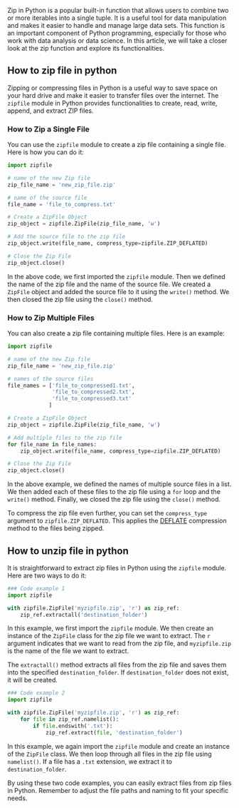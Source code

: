 Zip in Python is a popular built-in function that allows users to combine two or more iterables into a single tuple. It is a useful tool for data manipulation and makes it easier to handle and manage large data sets. This function is an important component of Python programming, especially for those who work with data analysis or data science. In this article, we will take a closer look at the zip function and explore its functionalities.  
  
## How to zip file in python  

Zipping or compressing files in Python is a useful way to save space on your hard drive and make it easier to transfer files over the internet. The `zipfile` module in Python provides functionalities to create, read, write, append, and extract ZIP files.

### How to Zip a Single File

You can use the `zipfile` module to create a zip file containing a single file. Here is how you can do it:

```python
import zipfile

# name of the new Zip file
zip_file_name = 'new_zip_file.zip'

# name of the source file
file_name = 'file_to_compress.txt'

# Create a ZipFile Object
zip_object = zipfile.ZipFile(zip_file_name, 'w')

# Add the source file to the zip file
zip_object.write(file_name, compress_type=zipfile.ZIP_DEFLATED)

# Close the Zip File
zip_object.close()
```

In the above code, we first imported the `zipfile` module. Then we defined the name of the zip file and the name of the source file. We created a `ZipFile` object and added the source file to it using the `write()` method. We then closed the zip file using the `close()` method.

### How to Zip Multiple Files

You can also create a zip file containing multiple files. Here is an example:

```python
import zipfile

# name of the new Zip file
zip_file_name = 'new_zip_file.zip'

# names of the source files
file_names = ['file_to_compressed1.txt',
              'file_to_compressed2.txt',
              'file_to_compressed3.txt'
             ]

# Create a ZipFile Object
zip_object = zipfile.ZipFile(zip_file_name, 'w')

# Add multiple files to the zip file
for file_name in file_names:
    zip_object.write(file_name, compress_type=zipfile.ZIP_DEFLATED)

# Close the Zip File
zip_object.close()
```

In the above example, we defined the names of multiple source files in a list. We then added each of these files to the zip file using a `for` loop and the `write()` method. Finally, we closed the zip file using the `close()` method.

To compress the zip file even further, you can set the `compress_type` argument to `zipfile.ZIP_DEFLATED`. This applies the [DEFLATE](https://en.wikipedia.org/wiki/DEFLATE) compression method to the files being zipped.  
  
## How to unzip file in python  

It is straightforward to extract zip files in Python using the `zipfile` module. Here are two ways to do it:

```python
### Code example 1
import zipfile

with zipfile.ZipFile('myzipfile.zip', 'r') as zip_ref:
    zip_ref.extractall('destination_folder')
```

In this example, we first import the `zipfile` module. We then create an instance of the `ZipFile` class for the zip file we want to extract. The `r` argument indicates that we want to read from the zip file, and `myzipfile.zip` is the name of the file we want to extract.

The `extractall()` method extracts all files from the zip file and saves them into the specified `destination_folder`. If `destination_folder` does not exist, it will be created.

```python
### Code example 2
import zipfile

with zipfile.ZipFile('myzipfile.zip', 'r') as zip_ref:
    for file in zip_ref.namelist():
        if file.endswith('.txt'):
            zip_ref.extract(file, 'destination_folder')
```

In this example, we again import the `zipfile` module and create an instance of the `ZipFile` class. We then loop through all files in the zip file using `namelist()`. If a file has a `.txt` extension, we extract it to `destination_folder`.

By using these two code examples, you can easily extract files from zip files in Python. Remember to adjust the file paths and naming to fit your specific needs.  
